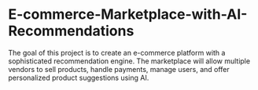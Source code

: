 # E-commerce-Marketplace-with-AI-Recommendations
The goal of this project is to create an e-commerce platform with a sophisticated recommendation engine. The marketplace will allow multiple vendors to sell products, handle payments, manage users, and offer personalized product suggestions using AI.
